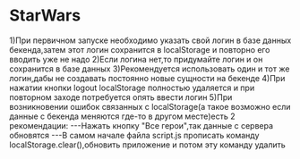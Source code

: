 # StarWars
1)При первичном запуске необходимо указать свой логин в базе данных бекенда,затем этот логин сохранится в localStorage и повторно его вводить уже не надо
2)Если логина нет,то придумайте логин и он сохранится в базе данных
3)Рекомендуется использовать один и тот же логин,дабы не создавать постоянно новые сущности на бекенде
4)При нажатии кнопки logout localStorage полностью удаляется и при повторном заходе потребуется опять ввести логин
5)При возникновении ошибок связанных с localStorage(а такое возможно если данные с бекенда меняются где-то в другом месте)есть 2 рекомендации:
---Нажать кнопку "Все герои",так данные с сервера обновятся
---В самом начале файла script.js прописать команду localStorage.clear(),обновить приложение и потом эту команду удалить
